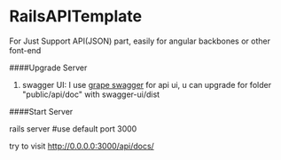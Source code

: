 RailsAPITemplate
================

For Just Support API(JSON) part, easily for angular backbones or other font-end

####Upgrade Server

1. swagger UI: I use [grape swagger](https://github.com/swagger-api/swagger-ui) for api ui, u can upgrade for folder "public/api/doc" with swagger-ui/dist

####Start Server

rails server  #use default port 3000

try to visit http://0.0.0.0:3000/api/docs/


